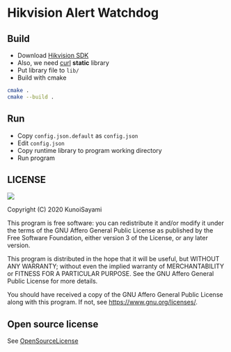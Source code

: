 # Hikvision Alert Watchdog

## Build

* Download [Hikvision SDK](https://open.hikvision.com/download/5cda567cf47ae80dd41a54b3)
* Also, we need [curl](https://curl.haxx.se/download.html) **static** library
* Put library file to `lib/`
* Build with cmake

```bash
cmake .
cmake --build .
```

## Run

* Copy `config.json.default` as `config.json`
* Edit `config.json`
* Copy runtime library to program working directory
* Run program

## LICENSE

[![](https://www.gnu.org/graphics/agplv3-155x51.png)](https://www.gnu.org/licenses/agpl-3.0.txt)

Copyright (C) 2020 KunoiSayami

This program is free software: you can redistribute it and/or modify it under the terms of the GNU Affero General Public License as published by the Free Software Foundation, either version 3 of the License, or any later version.

This program is distributed in the hope that it will be useful, but WITHOUT ANY WARRANTY; without even the implied warranty of MERCHANTABILITY or FITNESS FOR A PARTICULAR PURPOSE. See the GNU Affero General Public License for more details.

You should have received a copy of the GNU Affero General Public License along with this program. If not, see <https://www.gnu.org/licenses/>.

## Open source license

See [OpenSourceLicense](https://github.com/KunoiSayami/Hikvision-Alert-Watchdog/blob/master/OpenSourceLicense)